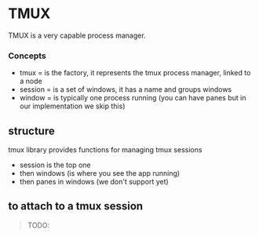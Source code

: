 # TMUX


TMUX is a very capable process manager.

### Concepts

- tmux = is the factory, it represents the tmux process manager, linked to a node
- session = is a set of windows, it has a name and groups windows
- window = is typically one process running (you can have panes but in our implementation we skip this)


## structure

tmux library provides functions for managing tmux sessions

- session is the top one
- then windows (is where you see the app running)
- then panes in windows (we don't support yet)


## to attach to a tmux session

> TODO: